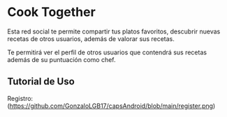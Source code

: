 
# Cook Together
Esta red social te permite compartir tus platos favoritos, descubrir nuevas recetas de 
otros usuarios, además de valorar sus recetas.

Te permitirá ver el perfil de otros usuarios que contendrá sus recetas además de su 
puntuación como chef.

## Tutorial de Uso
Registro:
(https://github.com/GonzaloLGB17/capsAndroid/blob/main/register.png)
